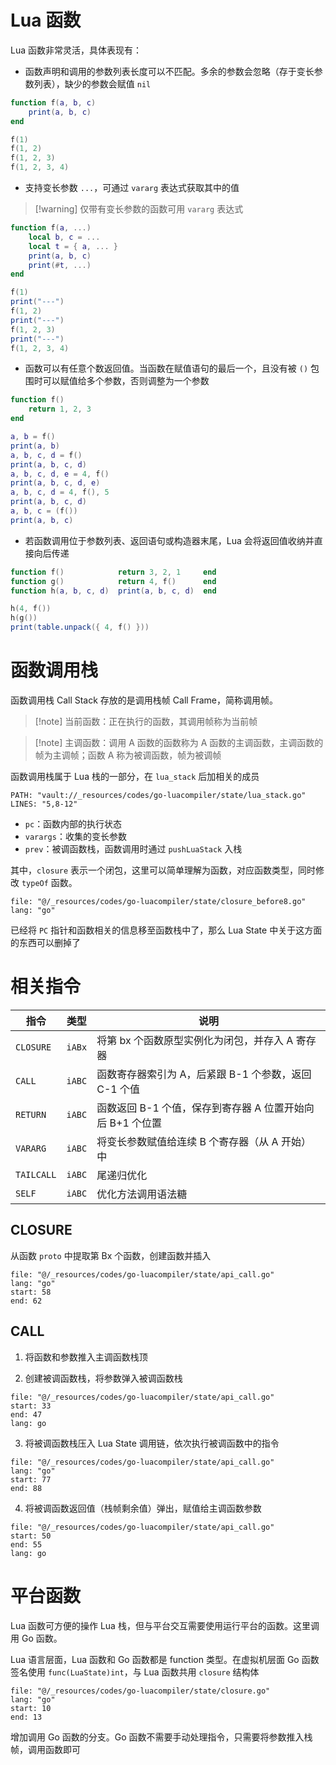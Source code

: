 # Lua 函数

Lua 函数非常灵活，具体表现有：
- 函数声明和调用的参数列表长度可以不匹配。多余的参数会忽略（存于变长参数列表），缺少的参数会赋值 `nil`

```lua
function f(a, b, c)
    print(a, b, c)
end

f(1)
f(1, 2)
f(1, 2, 3)
f(1, 2, 3, 4)
```

- 支持变长参数 `...`，可通过 `vararg` 表达式获取其中的值

> [!warning] 仅带有变长参数的函数可用 `vararg` 表达式

```lua
function f(a, ...)
    local b, c = ...
    local t = { a, ... }
    print(a, b, c)
    print(#t, ...)
end

f(1)
print("---")
f(1, 2)
print("---")
f(1, 2, 3)
print("---")
f(1, 2, 3, 4)
```

- 函数可以有任意个数返回值。当函数在赋值语句的最后一个，且没有被 `()` 包围时可以赋值给多个参数，否则调整为一个参数

```lua
function f()
    return 1, 2, 3
end

a, b = f()
print(a, b)
a, b, c, d = f()
print(a, b, c, d)
a, b, c, d, e = 4, f()
print(a, b, c, d, e)
a, b, c, d = 4, f(), 5
print(a, b, c, d)
a, b, c = (f())
print(a, b, c)
```

- 若函数调用位于参数列表、返回语句或构造器末尾，Lua 会将返回值收纳并直接向后传递

```lua
function f()            return 3, 2, 1     end
function g()            return 4, f()      end
function h(a, b, c, d)  print(a, b, c, d)  end

h(4, f())
h(g())
print(table.unpack({ 4, f() }))
```
# 函数调用栈

函数调用栈 Call Stack 存放的是调用栈帧 Call Frame，简称调用帧。

> [!note] 当前函数：正在执行的函数，其调用帧称为当前帧

> [!note] 主调函数：调用 A 函数的函数称为 A 函数的主调函数，主调函数的帧为主调帧；函数 A 称为被调函数，帧为被调帧

函数调用栈属于 Lua 栈的一部分，在 `lua_stack` 后加相关的成员

```embed-go
PATH: "vault://_resources/codes/go-luacompiler/state/lua_stack.go"
LINES: "5,8-12"
```

- `pc`：函数内部的执行状态
- `varargs`：收集的变长参数
- `prev`：被调函数栈，函数调用时通过 `pushLuaStack` 入栈

其中，`closure` 表示一个闭包，这里可以简单理解为函数，对应函数类型，同时修改 `typeOf` 函数。

```reference
file: "@/_resources/codes/go-luacompiler/state/closure_before8.go"
lang: "go"
```

已经将 `PC` 指针和函数相关的信息移至函数栈中了，那么 Lua State 中关于这方面的东西可以删掉了
# 相关指令

| 指令         | 类型     | 说明                                  |
| ---------- | ------ | ----------------------------------- |
| `CLOSURE`  | `iABx` | 将第 bx 个函数原型实例化为闭包，并存入 A 寄存器         |
| `CALL`     | `iABC` | 函数寄存器索引为 A，后紧跟 B-1 个参数，返回 C-1 个值    |
| `RETURN`   | `iABC` | 函数返回 B-1 个值，保存到寄存器 A 位置开始向后 B+1 个位置 |
| `VARARG`   | `iABC` | 将变长参数赋值给连续 B 个寄存器（从 A 开始）中          |
| `TAILCALL` | `iABC` | 尾递归优化                               |
| `SELF`     | `iABC` | 优化方法调用语法糖                           |
## CLOSURE

从函数 `proto` 中提取第 Bx 个函数，创建函数并插入

```reference
file: "@/_resources/codes/go-luacompiler/state/api_call.go"
lang: "go"
start: 58
end: 62
```
## CALL

1. 将函数和参数推入主调函数栈顶

2. 创建被调函数栈，将参数弹入被调函数栈

```reference
file: "@/_resources/codes/go-luacompiler/state/api_call.go"
start: 33
end: 47
lang: go
```

3. 将被调函数栈压入 Lua State 调用链，依次执行被调函数中的指令

```reference
file: "@/_resources/codes/go-luacompiler/state/api_call.go"
lang: "go"
start: 77
end: 88
```

4. 将被调函数返回值（栈帧剩余值）弹出，赋值给主调函数参数

```reference
file: "@/_resources/codes/go-luacompiler/state/api_call.go"
start: 50
end: 55
lang: go
```
# 平台函数

Lua 函数可方便的操作 Lua 栈，但与平台交互需要使用运行平台的函数。这里调用 Go 函数。

Lua 语言层面，Lua 函数和 Go 函数都是 function 类型。在虚拟机层面 Go 函数签名使用 `func(LuaState)int`，与 Lua 函数共用 `closure` 结构体

```reference
file: "@/_resources/codes/go-luacompiler/state/closure.go"
lang: "go"
start: 10
end: 13
```

增加调用 Go 函数的分支。Go 函数不需要手动处理指令，只需要将参数推入栈帧，调用函数即可

